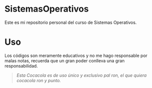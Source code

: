 # SistemasOperativos
Este es mi repositorio personal del curso de Sistemas Operativos.



<h1> Uso </h1>
Los códigos son meramente educativos y no me hago responsable por malas notas, recuerda que un gran poder conlleva una gran responsabilidad.

<blockquote>
   <em>Esta Cocacola es de uso único y exclusivo pal ron, el que quiera cocacola ron y punto.</em>
</blockquote>
